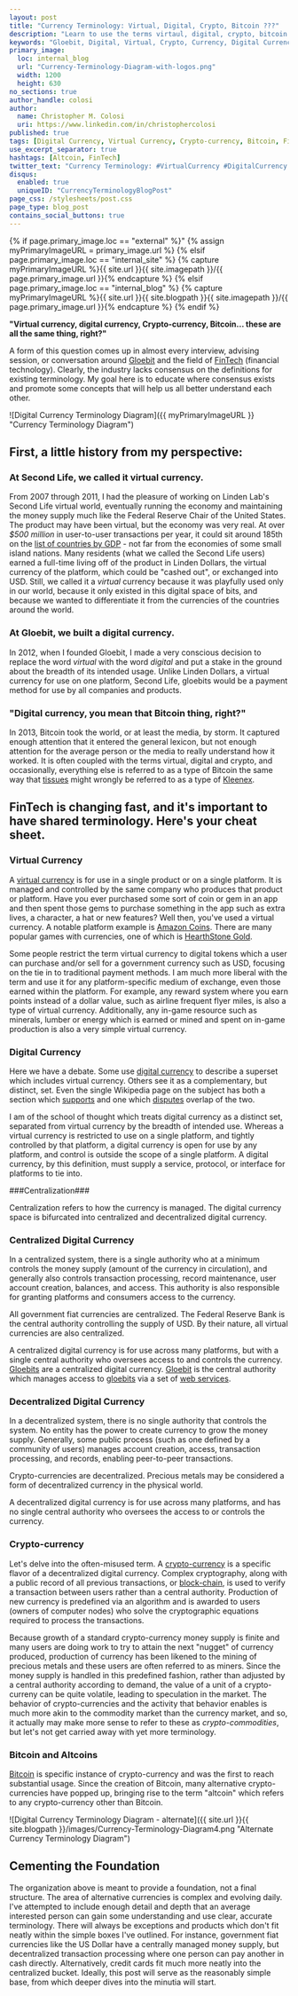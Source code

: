 ```yaml
---
layout: post
title: "Currency Terminology: Virtual, Digital, Crypto, Bitcoin ???"
description: "Learn to use the terms virtaul, digital, crypto, bitcoin and more accurately when discussing Digital Currency and FinTech with this primer driving consensus on foundational base vocabulary."
keywords: "Gloebit, Digital, Virtual, Crypto, Currency, Digital Currency, Virtual Currency, Crypto-currency, Cryptocurrency, Commodity, Crypto-commodity, Cryptocommodity, Bitcoin, Altcoins, FinTech, Centralization, Centralized, Decentralized, Centralized Digital Currency, Decentralized Digital Currency, Second Life, Linden Lab, Linden Dollar, Fed, Money Supply, Consensus, Accuracy, Foundation, Base, Token, Digital Token"
primary_image:
  loc: internal_blog
  url: "Currency-Terminology-Diagram-with-logos.png"
  width: 1200
  height: 630
no_sections: true
author_handle: colosi
author:
  name: Christopher M. Colosi
  uri: https://www.linkedin.com/in/christophercolosi
published: true
tags: [Digital Currency, Virtual Currency, Crypto-currency, Bitcoin, FinTech]
use_excerpt_separator: true
hashtags: [Altcoin, FinTech]
twitter_text: "Currency Terminology: #VirtualCurrency #DigitalCurrency #CryptoCurrency #Bitcoin ???"
disqus:
  enabled: true
  uniqueID: "CurrencyTerminologyBlogPost"
page_css: /stylesheets/post.css
page_type: blog_post
contains_social_buttons: true
---
```

{% if page.primary_image.loc == "external" %}"
  {% assign myPrimaryImageURL = primary_image.url %}
{% elsif page.primary_image.loc == "internal_site" %}
  {% capture myPrimaryImageURL %}{{ site.url }}{{ site.imagepath }}/{{ page.primary_image.url }}{% endcapture %}
{% elsif page.primary_image.loc == "internal_blog" %}
  {% capture myPrimaryImageURL %}{{ site.url }}{{ site.blogpath }}{{ site.imagepath }}/{{ page.primary_image.url }}{% endcapture %}
{% endif %}

**"Virtual currency, digital currency, Crypto-currency, Bitcoin... these are all the same thing, right?"**

A form of this question comes up in almost every interview, advising session, or conversation around [Gloebit](https://www.gloebit.com/) and the field of [FinTech](http://en.wikipedia.org/wiki/Financial_technology) (financial technology).  Clearly, the industry lacks consensus on the definitions for existing terminology.  My goal here is to educate where consensus exists and promote some concepts that will help us all better understand each other.

<!--end_excerpt-->

![Digital Currency Terminology Diagram]({{ myPrimaryImageURL }} "Currency Terminology Diagram")

## First, a little history from my perspective: ##

### At Second Life, we called it virtual currency. ###

From 2007 through 2011, I had the pleasure of working on Linden Lab's Second Life virtual world, eventually running the economy and maintaining the money supply much like the Federal Reserve Chair of the United States.  The product may have been virtual, but the economy was very real.  At over *$500 million* in user-to-user transactions per year, it could sit around 185th on the [list of countries by GDP](http://en.wikipedia.org/wiki/List_of_countries_by_GDP_%28nominal%29#Lists) - not far from the economies of some small island nations.  Many residents (what we called the Second Life users) earned a full-time living off of the product in Linden Dollars, the virtual currency of the platform, which could be "cashed out", or exchanged into USD.  Still, we called it a _virtual_ currency because it was playfully used only in our world, because it only existed in this digital space of bits, and because we wanted to differentiate it from the currencies of the countries around the world.

### At Gloebit, we built a digital currency. ###

In 2012, when I founded Gloebit, I made a very conscious decision to replace the word _virtual_ with the word _digital_ and put a stake in the ground about the breadth of its intended usage.  Unlike Linden Dollars, a virtual currency for use on one platform, Second Life, gloebits would be a payment method for use by all companies and products.

### "Digital currency, you mean that Bitcoin thing, right?" ###

In 2013, Bitcoin took the world, or at least the media, by storm.  It captured enough attention that it entered the general lexicon, but not enough attention for the average person or the media to really understand how it worked.  It is often coupled with the terms virtual, digital and crypto, and occasionally, everything else is referred to as a type of Bitcoin the same way that [tissues](https://en.wikipedia.org/wiki/Facial_tissue) might wrongly be referred to as a type of [Kleenex](https://www.kleenex.com/).

## FinTech is changing fast, and it's important to have shared terminology.  Here's your cheat sheet. ##

### Virtual Currency ###

A [virtual currency](http://en.wikipedia.org/wiki/Virtual_currency) is for use in a single product or on a single platform.  It is managed and controlled by the same company who produces that product or platform.   Have you ever purchased some sort of coin or gem in an app and then spent those gems to purchase something in the app such as extra lives, a character, a hat or new features?  Well then, you've used a virtual currency.  A notable platform example is [Amazon Coins](http://www.amazon.com/gp/feature.html?docId=1001166401).  There are many popular games with currencies, one of which is [HearthStone Gold](http://hearthstone.gamepedia.com/Gold).

Some people restrict the term virtual currency to digital tokens which a user can purchase and/or sell for a government currency such as USD, focusing on the tie in to traditional payment methods.  I am much more liberal with the term and use it for any platform-specific medium of exchange, even those earned within the platform.  For example, any reward system where you earn points instead of a dollar value, such as airline frequent flyer miles, is also a type of virtual currency.  Additionally, any in-game resource such as minerals, lumber or energy which is earned or mined and spent on in-game production is also a very simple virtual currency.

### Digital Currency ###

Here we have a debate.  Some use [digital currency](https://en.wikipedia.org/wiki/Digital_currency) to describe a superset which includes virtual currency.  Others see it as a complementary, but distinct, set.  Even the single Wikipedia page on the subject has both a section which [supports](https://en.wikipedia.org/wiki/Digital_currency#Definition) and one which [disputes](https://en.wikipedia.org/wiki/Digital_currency#Digital_versus_virtual_currency) overlap of the two.  

I am of the school of thought which treats digital currency as a distinct set, separated from virtual currency by the breadth of intended use.  Whereas a virtual currency is restricted to use on a single platform, and tightly controlled by that platform, a digital currency is open for use by any platform, and control is outside the scope of a single platform.  A digital currency, by this definition, must supply a service, protocol, or interface for platforms to tie into.

###Centralization###

Centralization refers to how the currency is managed.  The digital currency space is bifurcated into centralized and decentralized digital currency.   

### Centralized Digital Currency ###

In a centralized system, there is a single authority who at a minimum controls the money supply (amount of the currency in circulation), and generally also controls transaction processing, record maintenance, user account creation, balances, and access.  This authority is also responsible for granting platforms and consumers access to the currency.

All government fiat currencies are centralized.  The Federal Reserve Bank is the central authority controlling the supply of USD.  By their nature, all virtual currencies are also centralized.

A centralized digital currency is for use across many platforms, but with a single central authority who oversees access to and controls the currency.  [Gloebits](http://dev.gloebit.com/monetize/#gloebits) are a centralized digital currency.  [Gloebit](https://www.gloebit.com) is the central authority which manages access to [gloebits](http://dev.gloebit.com/#monetizing) via a set of [web services](http://dev.gloebit.com).

### Decentralized Digital Currency ###

In a decentralized system, there is no single authority that controls the system.  No entity has the power to create currency to grow the money supply.  Generally, some public process (such as one defined by a community of users) manages account creation, access, transaction processing, and records, enabling peer-to-peer transactions.

Crypto-currencies are decentralized.  Precious metals may be considered a form of decentralized currency in the physical world.

A decentralized digital currency is for use across many platforms, and has no single central authority who oversees the access to or controls the currency.

### Crypto-currency ###

Let's delve into the often-misused term.  A [crypto-currency](http://en.wikipedia.org/wiki/Cryptocurrency) is a specific flavor of a decentralized digital currency.  Complex cryptography, along with a public record of all previous transactions, or [block-chain](https://en.wikipedia.org/wiki/Bitcoin#Block_chain), is used to verify a transaction between users rather than a central authority.  Production of new currency is predefined via an algorithm and is awarded to users (owners of computer nodes) who solve the cryptographic equations required to process the transactions.

Because growth of a standard crypto-currency money supply is finite and many users are doing work to try to attain the next "nugget" of currency produced, production of currency has been likened to the mining of precious metals and these users are often referred to as miners.  Since the money supply is handled in this predefined fashion, rather than adjusted by a central authority according to demand, the value of a unit of a crypto-curreny can be quite volatile, leading to speculation in the market.  The behavior of crypto-currencies and the activity that behavior enables is much more akin to the commodity market than the currency market, and so, it actually may make more sense to refer to these as _crypto-commodities_, but let's not get carried away with yet more terminology.  

### Bitcoin and Altcoins ###

[Bitcoin](http://en.wikipedia.org/wiki/Bitcoin) is specific instance of crypto-currency and was the first to reach substantial usage.  Since the creation of Bitcoin, many alternative crypto-currencies have popped up, bringing rise to the term "altcoin" which refers to any crypto-currency other than Bitcoin.

![Digital Currency Terminology Diagram - alternate]({{ site.url }}{{ site.blogpath }}/images/Currency-Terminology-Diagram4.png "Alternate Currency Terminology Diagram")

## Cementing the Foundation ##

The organization above is meant to provide a foundation, not a final structure.  The area of alternative currencies is complex and evolving daily.  I've attempted to include enough detail and depth that an average interested person can gain some understanding and use clear, accurate terminology.  There will always be exceptions and products which don't fit neatly within the simple boxes I've outlined.  For instance, government fiat currencies like the US Dollar have a centrally managed money supply, but decentralized transaction processing where one person can pay another in cash directly.  Alternatively, credit cards fit much more neatly into the centralized bucket.  Ideally, this post will serve as the reasonably simple base, from which deeper dives into the minutia will start.

